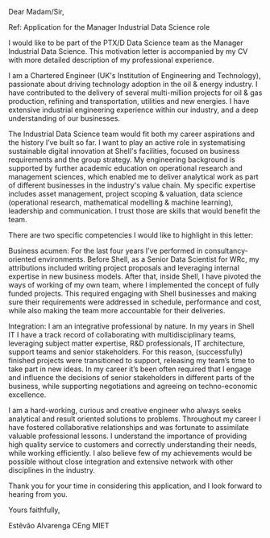 Dear Madam/Sir,

Ref: Application for the Manager Industrial Data Science role

I would like to be part of the PTX/D Data Science team as the Manager Industrial Data Science.
This motivation letter is accompanied by my CV with more detailed description of my professional experience.

I am a Chartered Engineer (UK's Institution of Engineering and Technology), passionate about driving technology adoption in the oil & energy industry.
I have contributed to the delivery of several multi-million projects for oil & gas production, refining and transportation, utilities and new energies.
I have extensive industrial engineering experience within our industry, and a deep understanding of our businesses.

The Industrial Data Science team would fit both my career aspirations and the history I’ve built so far.
I want to play an active role in systematising sustainable digital innovation at Shell's facilities, focused on business requirements and the group strategy.
My engineering background is supported by further academic education on operational research and management sciences, which enabled me to deliver analytical work as part of different businesses in the industry's value chain.
My specific expertise includes asset management, project scoping & valuation, data science (operational research, mathematical modelling & machine learning), leadership and communication.
I trust those are skills that would benefit the team.

There are two specific competencies I would like to highlight in this letter:

Business acumen:
For the last four years I’ve performed in consultancy-oriented environments.
Before Shell, as a Senior Data Scientist for WRc, my attributions included writing project proposals and leveraging internal expertise in new business models.
After that, inside Shell, I have pivoted the ways of working of my own team, where I implemented the concept of fully funded projects.
This required engaging with Shell businesses and making sure their requirements were addressed in schedule, performance and cost, while also making the team more accountable for their deliveries.

Integration:
I am an integrative professional by nature.
In my years in Shell IT I have a track record of collaborating with multidisciplinary teams, leveraging subject matter expertise, R&D professionals, IT architecture, support teams and senior stakeholders.
For this reason, (successfully) finished projects were transitioned to support, releasing my team’s time to take part in new ideas.
In my career it’s been often required that I engage and influence the decisions of senior stakeholders in different parts of the business, while supporting negotiations and agreeing on techno-economic excellence.

I am a hard-working, curious and creative engineer who always seeks analytical and result oriented solutions to problems.
Throughout my career I have fostered collaborative relationships and was fortunate to assimilate valuable professional lessons.
I understand the importance of providing high quality service to customers and correctly understanding their needs, while working efficiently.
I also believe few of my achievements would be possible without close integration and extensive network with other disciplines in the industry.

Thank you for your time in considering this application, and I look forward to hearing from you.

Yours faithfully,

Estêvão Alvarenga CEng MIET
